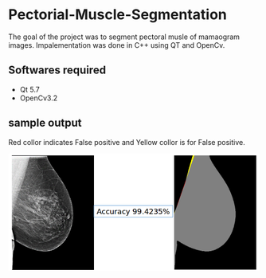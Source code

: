 # Pectorial-Muscle-Segmentation
The goal of the project was to segment pectoral musle of mamaogram images. Impalementation was done in C++ using QT and OpenCv.

## Softwares required
- Qt 5.7
- OpenCv3.2

## sample output
Red collor indicates False positive and Yellow collor is for False positive.

![](images/Selection_024.png "Sample input and output image")



